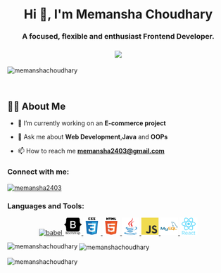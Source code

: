 <h1 align="center">Hi 👋, I'm Memansha Choudhary</h1>
<h3 align="center">A focused, flexible and enthusiast Frontend Developer.</h3>
<h3 align="center">
<img src="https://cdn.dribbble.com/users/1920348/screenshots/4332641/shot09.gif" width="350px" > </h3>




<p align="left"> <img src="https://komarev.com/ghpvc/?username=memanshachoudhary&label=Profile%20views&color=0e75b6&style=flat" alt="memanshachoudhary" /> </p>

<p align="left"> <a href="https://twitter.com/" target="blank"><img src="https://img.shields.io/twitter/follow/?logo=twitter&style=for-the-badge" alt="" /></a> </p>

## 🙋‍♂️ About Me

- 🔭 I’m currently working on an **E-commerce project**

- 💬 Ask me about **Web Development**,**Java** and **OOPs**

- 📫 How to reach me **memansha2403@gmail.com**

<h3 align="left">Connect with me:</h3>
<p align="left">
<a href="https://linkedin.com/in/memansha2403" target="blank"><img align="center" src="https://raw.githubusercontent.com/rahuldkjain/github-profile-readme-generator/master/src/images/icons/Social/linked-in-alt.svg" alt="memansha2403" height="30" width="40" /></a>

</p>

<h3 align="left">Languages and Tools:</h3>
<p align="center" > <a href="https://babeljs.io/" target="_blank" rel="noreferrer"><img src="https://www.vectorlogo.zone/logos/babeljs/babeljs-icon.svg" alt="babel" width="40" height="40"/> </a> 
  <a href="https://getbootstrap.com" target="_blank" rel="noreferrer"> <img src="https://raw.githubusercontent.com/devicons/devicon/master/icons/bootstrap/bootstrap-plain-wordmark.svg" alt="bootstrap" width="40" height="40"/> </a>
  <a href="https://www.w3schools.com/css/" target="_blank" rel="noreferrer"> <img src="https://raw.githubusercontent.com/devicons/devicon/master/icons/css3/css3-original-wordmark.svg" alt="css3" width="40" height="40"/> </a>
  <a href="https://www.w3.org/html/" target="_blank" rel="noreferrer"> <img src="https://raw.githubusercontent.com/devicons/devicon/master/icons/html5/html5-original-wordmark.svg" alt="html5" width="40" height="40"/> </a> <a href="https://www.java.com" target="_blank" rel="noreferrer"> <img src="https://raw.githubusercontent.com/devicons/devicon/master/icons/java/java-original.svg" alt="java" width="40" height="40"/> </a>
  <a href="https://developer.mozilla.org/en-US/docs/Web/JavaScript" target="_blank" rel="noreferrer"> <img src="https://raw.githubusercontent.com/devicons/devicon/master/icons/javascript/javascript-original.svg" alt="javascript" width="40" height="40"/> </a> 
  <a href="https://www.mysql.com/" target="_blank" rel="noreferrer"> <img src="https://raw.githubusercontent.com/devicons/devicon/master/icons/mysql/mysql-original-wordmark.svg" alt="mysql" width="40" height="40"/> </a>
  <a href="https://reactjs.org/" target="_blank" rel="noreferrer"> <img src="https://raw.githubusercontent.com/devicons/devicon/master/icons/react/react-original-wordmark.svg" alt="react" width="40" height="40"/> </a> </p>

<p><img align="left" src="https://github-readme-stats.vercel.app/api/top-langs?username=memanshachoudhary&show_icons=true&locale=en&layout=compact" alt="memanshachoudhary" /></p>

<p>&nbsp;<img align="center" src="https://github-readme-stats.vercel.app/api?username=memanshachoudhary&show_icons=true&locale=en" alt="memanshachoudhary" /></p>

<p><img align="center" src="https://github-readme-streak-stats.herokuapp.com/?user=memanshachoudhary&" alt="memanshachoudhary" /></p>
